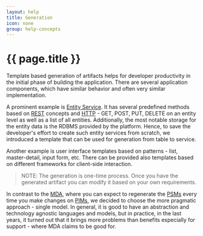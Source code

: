 ```yaml
---
layout: help
title: Generation
icon: none
group: help-concepts
---
```


{{ page.title }}
===

Template based generation of artifacts helps for developer productivity in the initial phase of building the application. There are several application components, which have similar behavior and often very similar implementation. 

A prominent example is [Entity Service](entity_service.html). It has several predefined methods based on 
[REST](http://en.wikipedia.org/wiki/Representational_state_transfer) concepts and 
[HTTP](http://en.wikipedia.org/wiki/Hypertext_Transfer_Protocol) - GET, POST, PUT, DELETE on an entity level as well as a list of all entities. Additionally, the most notable storage for the entity data is the RDBMS provided by the platform. Hence, to save the developer's effort to create such entity services from scratch, we introduced a template that can be used for generation from table to service.

Another example is user interface templates based on patterns - list, master-detail, input form, etc. 
There can be provided also templates based on different frameworks for client-side interaction.

> NOTE: The generation is one-time process. Once you have the generated artifact you can modify it based on your own requirements.

In contrast to the [MDA](http://en.wikipedia.org/wiki/Model-driven_architecture), 
where you can expect to regenerate the [PSMs](http://en.wikipedia.org/wiki/Platform-specific_model) every time you make changes on 
[PIMs](http://en.wikipedia.org/wiki/Platform-independent_model), we decided to choose the more pragmatic approach - single model. 
In general, it is good to have an abstraction and technology agnostic languages and models, 
but in practice, in the last years, it turned out that it brings more problems than benefits especially for support - where MDA claims to be good for.

